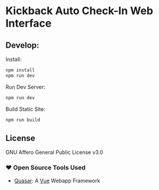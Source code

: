# Kickback Auto Check-In Web Interface

## Develop:

Install:
```bash
npm install
npm run dev
```

Run Dev Server:
```bash
npm run dev
```
Build Static Site:
```bash
npm run build
```

## License

GNU Affero General Public License v3.0

### :heart: Open Source Tools Used

-   [Quasar](https://quasar.dev): A [Vue](https://vuejs.org/) Webapp Framework

